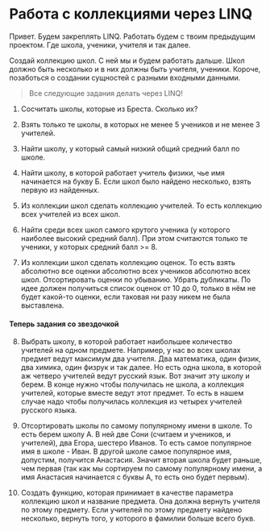 # Работа с коллекциями через LINQ

Привет. Будем закреплять LINQ. Работать будем с твоим предыдущим проектом. Где школа, ученики, учителя и так далее.

Создай коллекцию школ. С ней мы и будем работать дальше. Школ должно быть несколько и в них должны быть учителя, ученики. Короче, позаботься о создании сущностей с разными входными данными.

> Все следующие задания делать через LINQ!

1. Сосчитать школы, которые из Бреста. Сколько их?

2. Взять только те школы, в которых не менее 5 учеников и не менее 3 учителей.

3. Найти школу, у который самый низкий общий средний балл по школе.

4. Найти школу, в которой работает учитель физики, чье имя начинается на букву Б. Если школ было найдено несколько, взять первую из найденных.

5. Из коллекции школ сделать коллекцию учителей. То есть коллекцию всех учителей из всех школ.

6. Найти среди всех школ самого крутого ученика (у которого наиболее высокий средний балл). При этом считаются только те ученики, у которых средний балл >= 8.

7. Из коллекции школ сделать коллекцию оценок. То есть взять абсолютно все оценки абсолютно всех учеников абсолютно всех школ. Отсортировать оценки по убыванию. Убрать дубликаты. По идее должен получиться список оценок от 10 до 0, только в нём не будет какой-то оценки, если таковая ни разу никем не была выставлена.

#### Теперь задания со звездочкой 

8. Выбрать школу, в которой работает наибольшее количество учителей на одном предмете. Например, у нас во всех школах предмет ведут максимум два учителя. Два математика, один физик, два химика, один физрук и так далее. Но есть одна школа, в которой аж четверо учителей ведут русский язык. Вот значит эту школу и берем. В конце нужно чтобы получилась не школа, а коллекция учителей, которые вместе ведут этот предмет. То есть в нашем случае надо чтобы получилась коллекция из четырех учителей русского языка.

9. Отсортировать школы по самому популярному имени в школе. То есть берем школу А. В ней две Сони (считаем и учеников, и учителей), два Егора, шестеро Иванов. То есть самое популярное имя в школе - Иван. В другой школе самое популярное имя, допустим, получится Анастасия. Значит вторая школа будет раньше, чем первая (так как мы сортируем по самому популярному имени, а имя Анастасия начинается с буквы А, то есть оно будет первым).

10. Создать функцию, которая принимает в качестве параметра коллекцию школ и название предмета. Она должна вернуть учителя по этому предмету. Если учителей по этому предмету найдено несколько, вернуть того, у которого в фамилии больше всего букв.